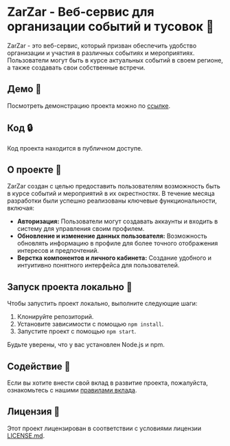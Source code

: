 # ZarZar - Веб-сервис для организации событий и тусовок 🎉

ZarZar - это веб-сервис, который призван обеспечить удобство организации и участия в различных событиях и мероприятиях. Пользователи могут быть в курсе актуальных событий в своем регионе, а также создавать свои собственные встречи.

## Демо 🚀

Посмотреть демонстрацию проекта можно по [ссылке](https://zarzar-hackaton.duckdns.org/).

## Код 🔒

Код проекта находится в публичном доступе.

## О проекте 🌟

ZarZar создан с целью предоставить пользователям возможность быть в курсе событий и мероприятий в их окрестностях. В течение месяца разработки были успешно реализованы ключевые функциональности, включая:

- **Авторизация:** Пользователи могут создавать аккаунты и входить в систему для управления своим профилем.
- **Обновление и изменение данных пользователя:** Возможность обновлять информацию в профиле для более точного отображения интересов и предпочтений.
- **Верстка компонентов и личного кабинета:** Создание удобного и интуитивно понятного интерфейса для пользователей.

## Запуск проекта локально 🚀

Чтобы запустить проект локально, выполните следующие шаги:

1. Клонируйте репозиторий.
2. Установите зависимости с помощью `npm install`.
3. Запустите проект с помощью `npm start`.

Будьте уверены, что у вас установлен Node.js и npm.

## Содействие 🤝

Если вы хотите внести свой вклад в развитие проекта, пожалуйста, ознакомьтесь с нашими [правилами вклада](CONTRIBUTING.md).

## Лицензия 📄

Этот проект лицензирован в соответствии с условиями лицензии [LICENSE.md](https://github.com/Minkaill/hakaton-2023/blob/master/license.md).
